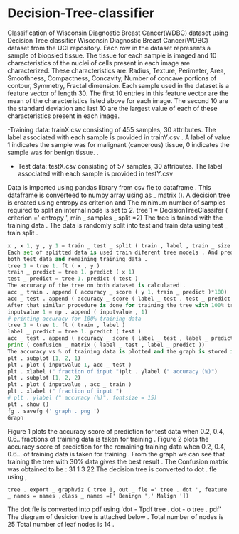 # Decision-Tree-classifier
Classification of Wisconsin Diagnostic Breast Cancer(WDBC) dataset using Decision Tree classifier
Wisconsin Diagnostic Breast Cancer(WDBC) dataset from the UCI repository.
Each row in the dataset represents a sample of biopsied tissue. The tissue for each sample is
imaged and 10 characteristics of the nuclei of cells present in each image are characterized. These
characteristics are: Radius, Texture, Perimeter, Area, Smoothness, Compactness, Concavity, Number
of concave portions of contour, Symmetry, Fractal dimension. Each sample used in the dataset
is a feature vector of length 30. The first 10 entries in this feature vector are the mean of the characteristics
listed above for each image. The second 10 are the standard deviation and last 10 are the
largest value of each of these characteristics present in each image.

-Training data:  trainX.csv 
consisting of 455 samples, 30 attributes. The label associated
with each sample is provided in  trainY.csv . A label of value 1 indicates the sample was
for malignant (cancerous) tissue, 0 indicates the sample was for benign tissue. .
- Test data:  testX.csv consisting of 57 samples, 30 attributes. The label associated with
each sample is provided in  testY.csv 

Data is imported using pandas library from csv fle to dataframe . This dataframe is
converteed to numpy array using as _ matrix ().
A decision tree is created using entropy as criterion and The minimum number of samples
required to split an internal node is set to 2.
tree 1 = DecisionTreeClassifer ( criterion =' entropy ', min _ samples _ split =2)
The tree is trained with the training data . The data is randomly split into test and train data
using test _ train split .
```python
x , x 1, y , y 1 = train _ test _ split ( train , label , train _ size = i , test _ size =1- i , random _ state =10)
Each set of splitted data is used train diferent tree models . And predictions are done on
both test data and remaining training data .
tree 1 = tree 1. ft ( x , y )
train _ predict = tree 1. predict ( x 1)
test _ predict = tree 1. predict ( test )
The accuracy of the tree on both dataset is calculated .
acc _ train . append ( accuracy _ score ( y 1, train _ predict )*100)
acc _ test . append ( accuracy _ score ( label _ test , test _ predict )*100)
After that similar procedure is done for training the tree with 100% training data .
inputvalue 1 = np . append ( inputvalue , 1)
# printing accuracy for 100% training data
tree 1 = tree 1. ft ( train , label )
label _ predict = tree 1. predict ( test )
acc _ test . append ( accuracy _ score ( label _ test , label _ predict )*100)
print ( confusion _ matrix ( label _ test , label _ predict ))
The accuracy vs % of training data is plotted and the graph is stored in graph . png .
plt . subplot (1, 2, 1)
plt . plot ( inputvalue 1, acc _ test )
plt . xlabel (" fraction of input ")plt . ylabel (" accuracy (%)")
plt . subplot (1, 2, 2)
plt . plot ( inputvalue , acc _ train )
plt . xlabel (" fraction of input ")
# plt . ylabel (" accuracy (%)", fontsize = 15)
plt . show ()
fg . savefg (' graph . png ')
Graph
```

Figure 1 plots the accuracy score of prediction for test data when 0.2, 0.4, 0.6.. fractions of
training data is taken for training .
Figure 2 plots the accuracy score of prediction for the remaining training data when 0.2, 0.4,
0.6... of training data is taken for training .
From the graph we can see that training the tree with 30% data gives the best result .
The Confusion matrix was obtained to be :
31 1
3 22
The decision tree is converted to dot . fle using ,
```
tree . export _ graphviz ( tree 1, out _ fle =' tree . dot ', feature _ names = names ,class _ names =[' Beningn ',' Malign '])
```
The dot fle is converted into pdf using
'dot - Tpdf tree . dot - o tree . pdf'
The diagram of desicion tree is attached below .
Total number of nodes is 25
Total number of leaf nodes is 14
.
